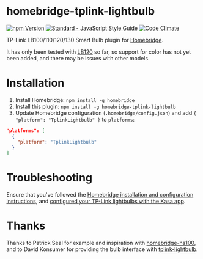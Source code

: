 # homebridge-tplink-lightbulb

[![npm Version](https://img.shields.io/npm/v/homebridge-tplink-lightbulb.svg)](https://www.npmjs.com/package/homebridge-tplink-lightbulb)
[![Standard - JavaScript Style Guide](https://img.shields.io/badge/code_style-standard-brightgreen.svg)](http://standardjs.com/)
[![Code Climate](https://codeclimate.com/github/leematt/homebridge-tplink-lightbulb/badges/gpa.svg)](https://codeclimate.com/github/leematt/homebridge-tplink-lightbulb)

TP-Link LB100/110/120/130 Smart Bulb plugin for [Homebridge](https://github.com/nfarina/homebridge).

It has only been tested with [LB120](http://www.tp-link.com/us/products/details/cat-5609_LB120.html) so far, so support for color has not yet been added, and there may be issues with other models.

# Installation

1. Install Homebridge: `npm install -g homebridge`
2. Install this plugin: `npm install -g homebridge-tplink-lightbulb`
3. Update Homebridge configuration (`.homebridge/config.json`) and add `{ "platform": "TplinkLightbulb" }` to `platforms`:

```json
"platforms": [
  {
    "platform": "TplinkLightbulb"
  }
]
```

# Troubleshooting

Ensure that you've followed the [Homebridge installation and configuration instructions](https://github.com/nfarina/homebridge/blob/master/README.md), and [configured your TP-Link lightbulbs with the Kasa app](http://www.tp-link.com/us/faq-946.html).

# Thanks

Thanks to Patrick Seal for example and inspiration with [homebridge-hs100](https://github.com/plasticrake/homebridge-hs100), and to David Konsumer for providing the bulb interface with [tplink-lightbulb](https://github.com/konsumer/tplink-lightbulb).
